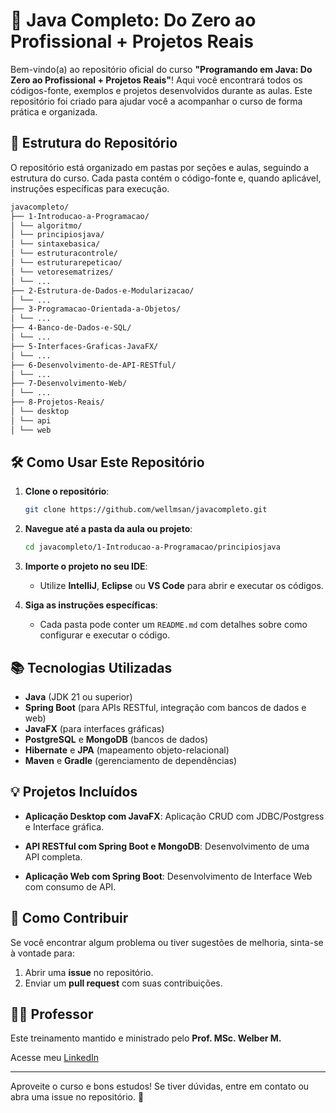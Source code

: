 # 🚀 **Java Completo: Do Zero ao Profissional + Projetos Reais**

Bem-vindo(a) ao repositório oficial do curso **"Programando em Java: Do Zero ao Profissional + Projetos Reais"**! Aqui você encontrará todos os códigos-fonte, exemplos e projetos desenvolvidos durante as aulas. Este repositório foi criado para ajudar você a acompanhar o curso de forma prática e organizada.

## 📂 **Estrutura do Repositório**

O repositório está organizado em pastas por seções e aulas, seguindo a estrutura do curso. Cada pasta contém o código-fonte e, quando aplicável, instruções específicas para execução.

```bash
javacompleto/
├── 1-Introducao-a-Programacao/
│ └── algoritmo/
│ └── principiosjava/
│ └── sintaxebasica/
│ └── estruturacontrole/
│ └── estruturarepeticao/
│ └── vetoresematrizes/
│ └── ...
├── 2-Estrutura-de-Dados-e-Modularizacao/
│ └── ...
├── 3-Programacao-Orientada-a-Objetos/
│ └── ...
├── 4-Banco-de-Dados-e-SQL/
│ └── ...
├── 5-Interfaces-Graficas-JavaFX/
│ └── ...
├── 6-Desenvolvimento-de-API-RESTful/
│ └── ...
├── 7-Desenvolvimento-Web/
│ └── ...
├── 8-Projetos-Reais/
│ └── desktop
│ └── api
│ └── web
```

## 🛠️ **Como Usar Este Repositório**

1. **Clone o repositório**:

   ```bash
   git clone https://github.com/wellmsan/javacompleto.git

   ```

2. **Navegue até a pasta da aula ou projeto**:

   ```bash
   cd javacompleto/1-Introducao-a-Programacao/principiosjava

   ```

3. **Importe o projeto no seu IDE**:

   - Utilize **IntelliJ**, **Eclipse** ou **VS Code** para abrir e executar os códigos.

4. **Siga as instruções específicas**:
   - Cada pasta pode conter um `README.md` com detalhes sobre como configurar e executar o código.

## 📚 **Tecnologias Utilizadas**

- **Java** (JDK 21 ou superior)
- **Spring Boot** (para APIs RESTful, integração com bancos de dados e web)
- **JavaFX** (para interfaces gráficas)
- **PostgreSQL** e **MongoDB** (bancos de dados)
- **Hibernate** e **JPA** (mapeamento objeto-relacional)
- **Maven** e **Gradle** (gerenciamento de dependências)

## 💡 **Projetos Incluídos**

- **Aplicação Desktop com JavaFX**: Aplicação CRUD com JDBC/Postgress e Interface gráfica.

- **API RESTful com Spring Boot e MongoDB**: Desenvolvimento de uma API completa.

- **Aplicação Web com Spring Boot**: Desenvolvimento de Interface Web com consumo de API.

## 🤝 **Como Contribuir**

Se você encontrar algum problema ou tiver sugestões de melhoria, sinta-se à vontade para:

1.  Abrir uma **issue** no repositório.
2.  Enviar um **pull request** com suas contribuições.

## 🧑‍🏫 **Professor**

Este treinamento mantido e ministrado pelo **Prof. MSc. Welber M.**

Acesse meu [LinkedIn](https://www.linkedin.com/in/w3ll/)

----

Aproveite o curso e bons estudos! Se tiver dúvidas, entre em contato ou abra uma issue no repositório. 🚀
 
